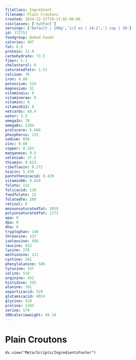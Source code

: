 ```yaml
---
fileClass: Ingredient
filename: Plain Croutons
created: 2024-12-21T19:27:02-06:00
cssclasses: ['nutFact']
servings: ['Default | 100g','1/2 oz | 14.2','1 cup | 30']
id: 172751
foodgroup: Baked Foods
calories: 407
fat: 6.6
protein: 11.9
carbohydrate: 73.5
fiber: 5.1
cholesterol: 0
saturatedfats: 1.51
calcium: 76
iron: 4.08
potassium: 124
magnesium: 31
vitaminaiu: 0
vitaminarae: 0
vitaminc: 0
vitaminb12: 0
netcarbs: 68.4
water: 5.5
omega3s: 70
omega6s: 1204
pralscore: 5.666
phosphorus: 115
sodium: 698
zinc: 0.89
copper: 0.163
manganese: 0.5
selenium: 37.5
thiamin: 0.623
riboflavin: 0.272
niacin: 5.439
pantothenicacid: 0.429
vitaminb6: 0.026
folate: 132
folicacid: 110
foodfolate: 22
folatedfe: 209
retinol: 0
monounsaturatedfat: 3059
polyunsaturatedfat: 1273
epa: 0
dpa: 0
dha: 0
tryptophan: 140
threonine: 337
isoleucine: 456
leucine: 832
lysine: 278
methionine: 211
cystine: 261
phenylalanine: 586
tyrosine: 337
valine: 514
arginine: 431
histidine: 255
alanine: 391
asparticacid: 529
glutamicacid: 4024
glycine: 418
proline: 1345
serine: 579
200calorieweight: 49.14
---
```


# Plain Croutons

```dataviewjs
dv.view("Meta/Scripts/IngredientsFooter")
```